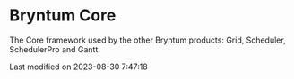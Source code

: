 # Bryntum Core

The Core framework used by the other Bryntum products: Grid, Scheduler, SchedulerPro and Gantt.


<p class="last-modified">Last modified on 2023-08-30 7:47:18</p>